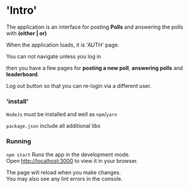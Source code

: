 # 'Intro'

The application is an interface for posting **Polls** and answering the polls with **(either | or)**

When the application loads, it is 'AUTH' page.

You can not navigate unless you log in 

then you have a few pages for **posting a new poll**, **answering polls** and **leaderboard**.

Log out button so that you can re-login via a different user.

### 'install'

`NodeJs` must be installed and well as `npm`/`yarn`

`package.json` include all additional libs

### Running
`npm start`
Runs the app in the development mode.\
Open [http://localhost:3000](http://localhost:3000) to view it in your browser.

The page will reload when you make changes.\
You may also see any lint errors in the console.
